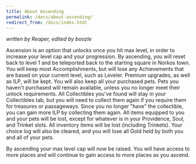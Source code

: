```yaml
---
title: About Ascending
permalink: /docs/about-ascending/
redirect_from: /docs/index.html
---
```


_written by Reaper, edited by boozle_

Ascension is an option that unlocks once you hit max level, in order to increase your level cap and your progression.  By ascending, you will reset back to level 1 and be teleported back to the starting square in Norkos town. You will keep most Accomplishments, but will lose any Achievements that are based on your current level, such as Leveler. Premium upgrades, as well as ILP, will be kept. You will also keep all your purchased pets. Pets you haven't purchased will remain available, unless you no longer meet their unlock requirements. All Collectibles you've found will stay in your Collectibles tab, but you will need to collect them again if you require them for treasures or passageways.  Since you no longer "have" the collectible, you can gain more ILP by collecting them again. All items equipped to you and your pets will be lost, except for whatever is in your Providence, Soul, and Trinket slots. All inventory items will be lost (including Trinkets). Your choice log will also be cleared, and you will lose all Gold held by both you and all of your pets.
 
By ascending your max level cap will now be raised. You will have access to more places and will continue to gain access to more places as you ascend.
